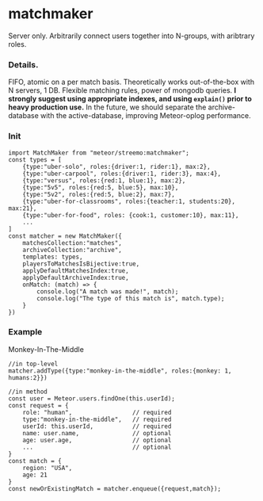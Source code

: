 # matchmaker
Server only. Arbitrarily connect users together into N-groups, with aribtrary roles.

### Details.
FIFO, atomic on a per match basis. Theoretically works out-of-the-box with N servers, 1 DB. Flexible matching rules, power of mongodb queries. **I strongly suggest using appropriate indexes, and using `explain()` prior to heavy production use.** In the future, we should separate the archive-database with the active-database, improving Meteor-oplog performance.

### Init
```
import MatchMaker from "meteor/streemo:matchmaker";
const types = [
	{type:"uber-solo", roles:{driver:1, rider:1}, max:2},
	{type:"uber-carpool", roles:{driver:1, rider:3}, max:4},
	{type:"versus", roles:{red:1, blue:1}, max:2},
	{type:"5v5", roles:{red:5, blue:5}, max:10},
	{type:"5v2", roles:{red:5, blue:2}, max:7},
	{type:"uber-for-classrooms", roles:{teacher:1, students:20}, max:21},
	{type:"uber-for-food", roles: {cook:1, customer:10}, max:11},
	...
]
const matcher = new MatchMaker({
	matchesCollection:"matches",
	archiveCollection:"archive",
	templates: types,
	playersToMatchesIsBijective:true,
	applyDefaultMatchesIndex:true,
	applyDefaultArchiveIndex:true,
	onMatch: (match) => {
		console.log("A match was made!", match);
		console.log("The type of this match is", match.type);
	}
})
```
### Example
Monkey-In-The-Middle
```
//in top-level
matcher.addType({type:"monkey-in-the-middle", roles:{monkey: 1, humans:2}})

//in method
const user = Meteor.users.findOne(this.userId);
const request = {
	role: "human",                 // required
	type:"monkey-in-the-middle",   // required
	userId: this.userId,           // required
	name: user.name,               // optional
	age: user.age,                 // optional
	...                            // optional
}
const match = {
	region: "USA",
	age: 21
}
const newOrExistingMatch = matcher.enqueue({request,match});
```